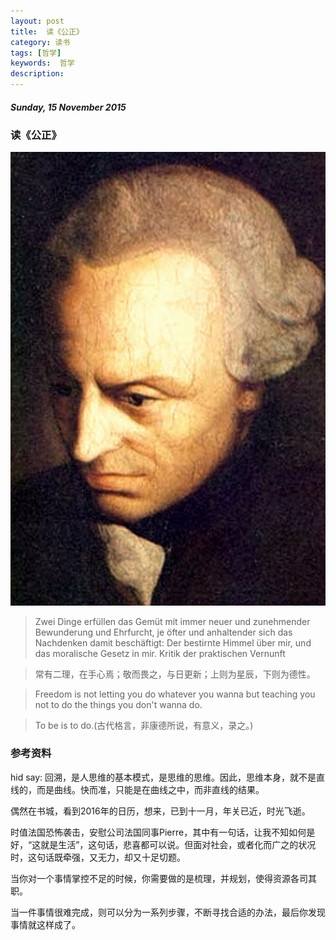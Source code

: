 ```yaml
---
layout: post
title:  读《公正》
category: 读书
tags: [哲学]
keywords:  哲学
description: 
---
```


##### Sunday, 15 November 2015

### 读《公正》

![康德](/../../assets/img/book/2015/Immanuel_Kant.jpg)

> Zwei Dinge erfüllen das Gemüt mit immer neuer und zunehmender Bewunderung und Ehrfurcht, je öfter und anhaltender sich das Nachdenken damit beschäftigt: Der bestirnte Himmel über mir, und das moralische Gesetz in mir.
> Kritik der praktischen Vernunft

> 常有二理，在手心焉；敬而畏之，与日更新；上则为星辰，下则为德性。

> Freedom is not letting you do whatever you wanna but teaching you not to do the things you don't wanna do.

> To be is to do.(古代格言，非康德所说，有意义，录之。)


### 参考资料

hid say: 回溯，是人思维的基本模式，是思维的思维。因此，思维本身，就不是直线的，而是曲线。快而准，只能是在曲线之中，而非直线的结果。

偶然在书城，看到2016年的日历，想来，已到十一月，年关已近，时光飞逝。

时值法国恐怖袭击，安慰公司法国同事Pierre，其中有一句话，让我不知如何是好，“这就是生活”，这句话，悲喜都可以说。但面对社会，或者化而广之的状况时，这句话既牵强，又无力，却又十足切题。

当你对一个事情掌控不足的时候，你需要做的是梳理，并规划，使得资源各司其职。

当一件事情很难完成，则可以分为一系列步骤，不断寻找合适的办法，最后你发现事情就这样成了。
